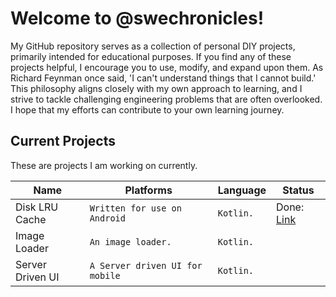
# Welcome to  @swechronicles!

My GitHub repository serves as a collection of personal DIY projects, primarily intended for educational purposes. If you find any of these projects helpful, I encourage you to use, modify, and expand upon them. As Richard Feynman once said, 'I can't understand things that I cannot build.' This philosophy aligns closely with my own approach to learning, and I strive to tackle challenging engineering problems that are often overlooked. I hope that my efforts can contribute to your own learning journey.

## Current Projects

These are projects I am working on currently. 

|  Name          |Platforms                        			     |Language        				 |Status|
|----------------|-----------------------------------------------|--------------------------|-----|
|Disk LRU Cache  | `Written for use on Android`     | `Kotlin.`   | Done: [Link](https://github.com/trooper2013/diy/tree/main/disklrucache)            |
|Image Loader    |`An image loader.             `   | `Kotlin.`   |             |
|Server Driven UI|`A Server driven UI for mobile`  | `Kotlin.`    |             |

